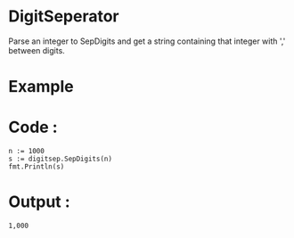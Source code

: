 # DigitSeperator
Parse an integer to SepDigits and get a string containing that integer with ',' between digits.

# Example

# Code : 
    n := 1000
    s := digitsep.SepDigits(n)
    fmt.Println(s)
# Output :
    1,000
